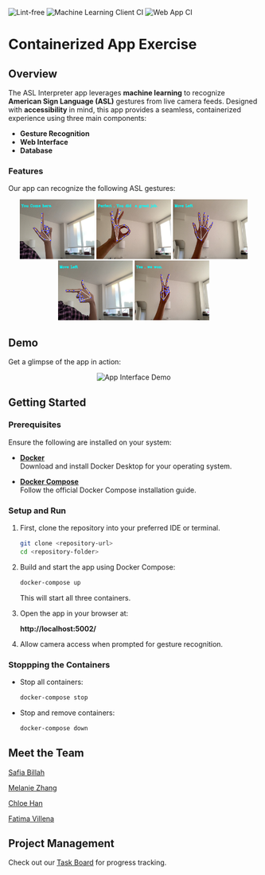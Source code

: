 ![Lint-free](https://github.com/nyu-software-engineering/containerized-app-exercise/actions/workflows/lint.yml/badge.svg)
![Machine Learning Client CI](https://github.com/software-students-fall2024/4-containers-four/actions/workflows/machine-learning-client.yml/badge.svg)
![Web App CI](https://github.com/software-students-fall2024/4-containers-four/actions/workflows/web-app.yml/badge.svg)

# Containerized App Exercise

## **Overview**

The ASL Interpreter app leverages **machine learning** to recognize **American Sign Language (ASL)** gestures from live camera feeds. Designed with **accessibility** in mind, this app provides a seamless, containerized experience using three main components:  

- **Gesture Recognition**  
- **Web Interface**  
- **Database**  

### **Features**  

Our app can recognize the following ASL gestures:

<div align="center">
  <img src="images/gesture1.png" alt="ASL Gesture 1" width="150"/>
  <img src="images/gesture2.png" alt="ASL Gesture 2" width="150"/>
  <img src="images/gesture3.png" alt="ASL Gesture 3" width="150"/>
  <br>
  <img src="images/gesture4.png" alt="ASL Gesture 4" width="150"/>
  <img src="images/gesture5.png" alt="ASL Gesture 5" width="150"/>
</div>


## Demo

Get a glimpse of the app in action:  

<div align="center">
  <img src="images/demo.gif" alt="App Interface Demo" width="80%"/>
</div>

## **Getting Started**

### **Prerequisites**
Ensure the following are installed on your system:

- **[Docker](https://www.docker.com/products/docker-desktop)**  
  Download and install Docker Desktop for your operating system.  

- **[Docker Compose](https://docs.docker.com/compose/install/)**  
  Follow the official Docker Compose installation guide. 

### Setup and Run
1. First, clone the repository into your preferred IDE or terminal.

    ```bash
    git clone <repository-url>
    cd <repository-folder>
    ```

2. Build and start the app using Docker Compose:

    ```bash
    docker-compose up
    ```

    This will start all three containers.

3. Open the app in your browser at: 

    **http://localhost:5002/**

4. Allow camera access when prompted for gesture recognition.

### Stoppping the Containers
-  Stop all containers:

    ```bash
    docker-compose stop
    ```

- Stop and remove containers:

    ```bash
    docker-compose down
    ```

## Meet the Team

[Safia Billah](https://github.com/safiabillah)

[Melanie Zhang](https://github.com/melanie-y-zhang)

[Chloe Han](https://github.com/jh7316)

[Fatima Villena](https://github.com/favils)

## Project Management

Check out our [Task Board](https://github.com/orgs/software-students-fall2024/projects/119/views/1) for progress tracking.
